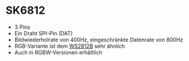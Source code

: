 # SK6812

  * 3 Pins
  * Ein Draht SPI-Pin (DAT)
  * Bildwiederholrate von 400Hz, eingeschränkte Datenrate von 800Hz
  * RGB-Variante ist dem [WS2812B](/de/user/leddevices/spi_pwm/ws2812b.md) sehr ähnlich
  * Auch in RGBW-Versionen erhältlich